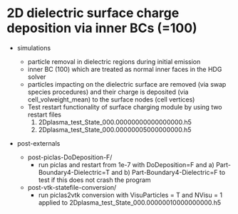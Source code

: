 # 2D dielectric surface charge deposition via inner BCs (=100)
- simulations
  - particle removal in dielectric regions during initial emission
  - inner BC (100) which are treated as normal inner faces in the HDG solver
  - particles impacting on the dielectric surface are removed (via swap species procedures) and their charge is deposited (via cell_volweight_mean) to the surface nodes (cell vertices)
  - Test restart functionality of surface charging module by using two restart files
    1. 2Dplasma_test_State_000.00000000000000000.h5
    1. 2Dplasma_test_State_000.00000005000000000.h5

- post-externals
  - post-piclas-DoDeposition-F/
    - run piclas and restart from 1e-7 with DoDeposition=F and a) Part-Boundary4-Dielectric=T and b) Part-Boundary4-Dielectric=F to test if this
    does not crash the program
  - post-vtk-statefile-conversion/
    - run piclas2vtk conversion with VisuParticles = T and NVisu = 1 applied to 2Dplasma_test_State_000.00000010000000000.h5
